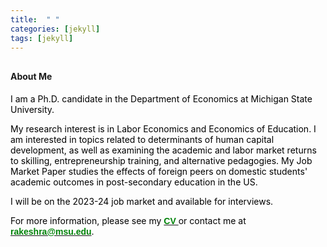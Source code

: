 ```yaml
---
title:  " "
categories: [jekyll]
tags: [jekyll]
---
```



<h4 style="margin-top:30px;" id="working-papers"><strong>About Me</strong></h4>

<p><font color="#000000">I am a Ph.D. candidate in the Department of Economics at Michigan State University. </font></p>

<p><font color="#000000">My research interest is in Labor Economics and Economics of Education. I am interested in topics related to determinants of human capital development, as well as examining the academic and labor market returns to skilling, entrepreneurship training, and alternative pedagogies. My Job Market Paper studies the effects of foreign peers on domestic students' academic outcomes in post-secondary education in the US.</font></p>

<p><font color="#000000">I will be on the 2023-24 job market and available for interviews.</font></p>

<p style="color:#000000;">For more information, please see my <a href="{{ site.baseurl }}/files/CV_Raghav_Rakesh.pdf"><b><font face="Arial" color="#008208">CV </font></b></a> or contact me at  <a href="mailto:{{ site.author.email }}" title="Email {{ site.author.email }}" target="_blank"><b><font face="Arial" color="#008208">rakeshra@msu.edu</font></b></a>.</p>


